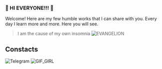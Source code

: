 ### :cherry_blossom: HI EVERYONE!!! :cherry_blossom:

Welcome! Here are my few humble works that I can share with you. Every day I learn more and more. Here you will see.

> I am the cause of my own insomnia
> ![EVANGELION](https://giphy.com/gifs/evangelion-shinji-ikari-mangacap-dcEhBpNle8ikw)

## Constacts
![Telegram](https://img.shields.io/badge/tg-%40mikitazvezd-lightgrey)
![GIF_GIRL](https://c.tenor.com/_wmzDrSE3l0AAAAC/dark-japan.gif)
